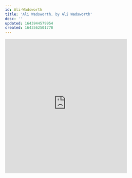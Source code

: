 ```yaml
---
id: Ali-Wadsworth
title: 'Ali Wadsworth, by Ali Wadsworth'
desc: ''
updated: 1643944579954
created: 1643562501770
---
```

<iframe style="border: 0; width: 400px; height: 439px;" src="https://bandcamp.com/EmbeddedPlayer/album=1497395358/size=large/bgcol=333333/linkcol=ffffff/artwork=small/transparent=true/" seamless><a href="https://aliwadsworth.bandcamp.com/album/ali-wadsworth
">Ali Wadsworth | Ali Wadsworth</a></iframe>
